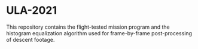 # ULA-2021
This repository contains the flight-tested mission program and the histogram equalization algorithm
used for frame-by-frame post-processing of descent footage.
